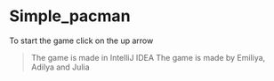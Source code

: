 # Simple_pacman
To start the game click on the up arrow
> The game is made in IntelliJ IDEA
> The game is made by Emiliya, Adilya and Julia
